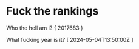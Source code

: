 # Fuck the rankings

Who the hell am I?
{ 2017683 }

What fucking year is it?
[ 2024-05-04T13:50:00Z ]
